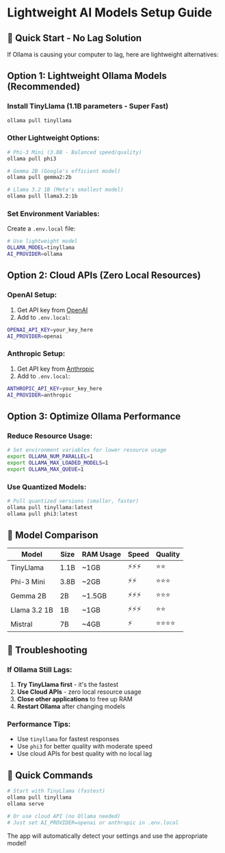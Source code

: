 # Lightweight AI Models Setup Guide

## 🚀 **Quick Start - No Lag Solution**

If Ollama is causing your computer to lag, here are lightweight alternatives:

## Option 1: Lightweight Ollama Models (Recommended)

### Install TinyLlama (1.1B parameters - Super Fast)
```bash
ollama pull tinyllama
```

### Other Lightweight Options:
```bash
# Phi-3 Mini (3.8B - Balanced speed/quality)
ollama pull phi3

# Gemma 2B (Google's efficient model)
ollama pull gemma2:2b

# Llama 3.2 1B (Meta's smallest model)
ollama pull llama3.2:1b
```

### Set Environment Variables:
Create a `.env.local` file:
```bash
# Use lightweight model
OLLAMA_MODEL=tinyllama
AI_PROVIDER=ollama
```

## Option 2: Cloud APIs (Zero Local Resources)

### OpenAI Setup:
1. Get API key from [OpenAI](https://platform.openai.com/api-keys)
2. Add to `.env.local`:
```bash
OPENAI_API_KEY=your_key_here
AI_PROVIDER=openai
```

### Anthropic Setup:
1. Get API key from [Anthropic](https://console.anthropic.com/)
2. Add to `.env.local`:
```bash
ANTHROPIC_API_KEY=your_key_here
AI_PROVIDER=anthropic
```

## Option 3: Optimize Ollama Performance

### Reduce Resource Usage:
```bash
# Set environment variables for lower resource usage
export OLLAMA_NUM_PARALLEL=1
export OLLAMA_MAX_LOADED_MODELS=1
export OLLAMA_MAX_QUEUE=1
```

### Use Quantized Models:
```bash
# Pull quantized versions (smaller, faster)
ollama pull tinyllama:latest
ollama pull phi3:latest
```

## 🎯 **Model Comparison**

| Model | Size | RAM Usage | Speed | Quality |
|-------|------|-----------|-------|---------|
| TinyLlama | 1.1B | ~1GB | ⚡⚡⚡ | ⭐⭐ |
| Phi-3 Mini | 3.8B | ~2GB | ⚡⚡ | ⭐⭐⭐ |
| Gemma 2B | 2B | ~1.5GB | ⚡⚡⚡ | ⭐⭐⭐ |
| Llama 3.2 1B | 1B | ~1GB | ⚡⚡⚡ | ⭐⭐ |
| Mistral | 7B | ~4GB | ⚡ | ⭐⭐⭐⭐ |

## 🔧 **Troubleshooting**

### If Ollama Still Lags:
1. **Try TinyLlama first** - it's the fastest
2. **Use Cloud APIs** - zero local resource usage
3. **Close other applications** to free up RAM
4. **Restart Ollama** after changing models

### Performance Tips:
- Use `tinyllama` for fastest responses
- Use `phi3` for better quality with moderate speed
- Use cloud APIs for best quality with no local lag

## 🚀 **Quick Commands**

```bash
# Start with TinyLlama (fastest)
ollama pull tinyllama
ollama serve

# Or use cloud API (no Ollama needed)
# Just set AI_PROVIDER=openai or anthropic in .env.local
```

The app will automatically detect your settings and use the appropriate model!
